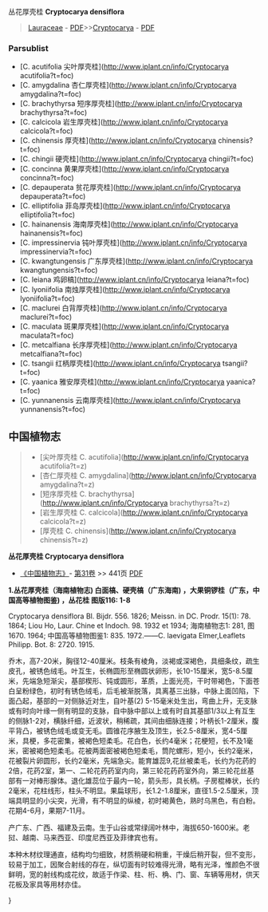 丛花厚壳桂 **Cryptocarya densiflora**

> [Lauraceae](http://www.iplant.cn/info/Lauraceae?t=foc) - [PDF](http://www.iplant.cn/foc/pdf/Lauraceae.pdf)>>[Cryptocarya](http://www.iplant.cn/info/Cryptocarya?t=foc) - [PDF](http://www.iplant.cn/foc/pdf/Cryptocarya.pdf)

### Parsublist

* [C.  acutifolia  尖叶厚壳桂](http://www.iplant.cn/info/Cryptocarya acutifolia?t=foc)
* [C.  amygdalina  杏仁厚壳桂](http://www.iplant.cn/info/Cryptocarya amygdalina?t=foc)
* [C.  brachythyrsa  短序厚壳桂](http://www.iplant.cn/info/Cryptocarya brachythyrsa?t=foc)
* [C.  calcicola  岩生厚壳桂](http://www.iplant.cn/info/Cryptocarya calcicola?t=foc)
* [C.  chinensis  厚壳桂](http://www.iplant.cn/info/Cryptocarya chinensis?t=foc)
* [C.  chingii  硬壳桂](http://www.iplant.cn/info/Cryptocarya chingii?t=foc)
* [C.  concinna  黄果厚壳桂](http://www.iplant.cn/info/Cryptocarya concinna?t=foc)
* [C.  depauperata  贫花厚壳桂](http://www.iplant.cn/info/Cryptocarya depauperata?t=foc)
* [C.  elliptifolia  菲岛厚壳桂](http://www.iplant.cn/info/Cryptocarya elliptifolia?t=foc)
* [C.  hainanensis  海南厚壳桂](http://www.iplant.cn/info/Cryptocarya hainanensis?t=foc)
* [C.  impressinervia  钝叶厚壳桂](http://www.iplant.cn/info/Cryptocarya impressinervia?t=foc)
* [C.  kwangtungensis  广东厚壳桂](http://www.iplant.cn/info/Cryptocarya kwangtungensis?t=foc)
* [C.  leiana  鸡卵槁](http://www.iplant.cn/info/Cryptocarya leiana?t=foc)
* [C.  lyoniifolia  南烛厚壳桂](http://www.iplant.cn/info/Cryptocarya lyoniifolia?t=foc)
* [C.  maclurei  白背厚壳桂](http://www.iplant.cn/info/Cryptocarya maclurei?t=foc)
* [C.  maculata  斑果厚壳桂](http://www.iplant.cn/info/Cryptocarya maculata?t=foc)
* [C.  metcalfiana  长序厚壳桂](http://www.iplant.cn/info/Cryptocarya metcalfiana?t=foc)
* [C.  tsangii  红柄厚壳桂](http://www.iplant.cn/info/Cryptocarya tsangii?t=foc)
* [C.  yaanica  雅安厚壳桂](http://www.iplant.cn/info/Cryptocarya yaanica?t=foc)
* [C.  yunnanensis  云南厚壳桂](http://www.iplant.cn/info/Cryptocarya yunnanensis?t=foc)

## 中国植物志

> * [尖叶厚壳桂  C.  acutifolia](http://www.iplant.cn/info/Cryptocarya acutifolia?t=z)
> * [杏仁厚壳桂  C.  amygdalina](http://www.iplant.cn/info/Cryptocarya amygdalina?t=z)
> * [短序厚壳桂  C.  brachythyrsa](http://www.iplant.cn/info/Cryptocarya brachythyrsa?t=z)
> * [岩生厚壳桂  C.  calcicola](http://www.iplant.cn/info/Cryptocarya calcicola?t=z)
> * [厚壳桂  C.  chinensis](http://www.iplant.cn/info/Cryptocarya chinensis?t=z)

**丛花厚壳桂 Cryptocarya densiflora**

* [《中国植物志》](http://www.iplant.cn/frps)- [第31卷](http://www.iplant.cn/frps/vol/31) >> 441页 [PDF](http://www.iplant.cn/frps/pdf/31/441.PDF)

**1.丛花厚壳桂（海南植物志) 白面槁、硬壳槁（广东海南) ，大果铜锣桂（广东，中国高等植物图鉴) ，丛花桂 图版116: 1-8**

Cryptocarya densiflora Bl. Bijdr. 556. 1826; Meissn. in DC. Prodr. 15(1): 78. 1864; Liou Ho, Laur. Chine et Indoch. 98. 1932 et 1934; 海南植物志1: 281, 图1670. 1964; 中国高等植物图鉴1: 835. 1972.——C. laevigata Elmer,Leaflets Philipp. Bot. 8: 2720. 1915.

乔木，高7-20米，胸径12-40厘米。枝条有棱角，淡褐或深褐色，具细条纹，疏生皮孔，被锈色绒毛。叶互生，长椭圆形至椭圆状卵形，长10-15厘米，宽5-8.5厘米，先端急短渐尖，基部楔形、钝或圆形，革质，上面光亮，干时带褐色，下面苍白呈粉绿色，初时有锈色绒毛，后毛被渐脱落，具离基三出脉，中脉上面凹陷，下面凸起，基部的一对侧脉近对生，自叶基(2) 5-15毫米处生出，弯曲上升，无支脉或有时向叶缘一侧有明显的支脉，自中脉中部以上或有时自其基部1/3以上有互生的侧脉1-2对，横脉纤细，近波状，稍稀疏，其间由细脉连接；叶柄长1-2厘米，腹平背凸，被锈色绒毛或变无毛。圆锥花序腋生及顶生，长2.5-8厘米，宽4-5厘米，具梗，多花密集，被褐色短柔毛。花白色，长约4毫米；花梗短，长不及1毫米，密被褐色短柔毛。花被两面密被褐色短柔毛，筒陀螺形，短小，长约2毫米，花被裂片卵圆形，长约2毫米，先端急尖。能育雄蕊9,花丝被柔毛，长约为花药的2倍，花药2室，第一、二轮花药药室内向，第三轮花药药室外向，第三轮花丝基部有一对棒形腺体。退化雄蕊位于最内一轮，箭头形，具长柄。子房棍棒状，长约2毫米，花柱线形，柱头不明显。果扁球形，长1.2-1.8厘米，直径1.5-2.5厘米，顶端具明显的小尖突，光滑，有不明显的纵棱，初时褐黄色，熟时乌黑色，有白粉。花期4-6月，果期7-11月。

产广东、广西、福建及云南。生于山谷或常绿阔叶林中，海拔650-1600米。老挝、越南、马来西亚、印度尼西亚及菲律宾也有。

本种木材纹理通直，结构均匀细致，材质稍硬和稍重，干燥后稍开裂，但不变形，较易于加工，因聚合射线的存在，纵切面有时较难得光滑，略有光泽，惟颜色不很鲜明，宽的射线构成花纹，故适于作梁、柱、桁、桷、门、窗、车辆等用材，供天花板及家具等用材亦佳。

}
